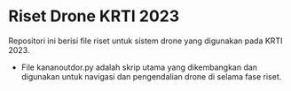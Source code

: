 # Riset Drone KRTI 2023
Repositori ini berisi file riset untuk sistem drone yang digunakan pada KRTI 2023.

 - File kananoutdor.py adalah skrip utama yang dikembangkan dan digunakan untuk navigasi dan pengendalian drone di selama fase riset.
